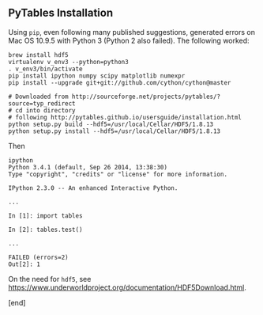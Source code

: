 ## PyTables Installation

Using `pip`, even following many published suggestions, generated errors on Mac OS 10.9.5 with Python 3 (Python 2 also failed). The following worked:

```
brew install hdf5
virtualenv v_env3 --python=python3
. v_env3/bin/activate
pip install ipython numpy scipy matplotlib numexpr
pip install --upgrade git+git://github.com/cython/cython@master

# Downloaded from http://sourceforge.net/projects/pytables/?source=typ_redirect
# cd into directory
# following http://pytables.github.io/usersguide/installation.html
python setup.py build --hdf5=/usr/local/Cellar/HDF5/1.8.13
python setup.py install --hdf5=/usr/local/Cellar/HDF5/1.8.13
```

Then
```
ipython
Python 3.4.1 (default, Sep 26 2014, 13:38:30) 
Type "copyright", "credits" or "license" for more information.

IPython 2.3.0 -- An enhanced Interactive Python.

...

In [1]: import tables

In [2]: tables.test()

...

FAILED (errors=2)
Out[2]: 1
```

On the need for `hdf5`, see https://www.underworldproject.org/documentation/HDF5Download.html.

[end]
